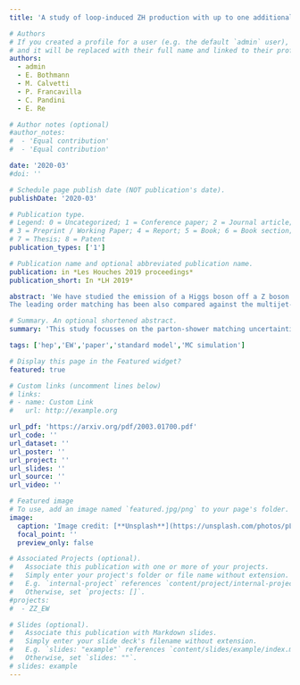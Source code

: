```yaml
---
title: 'A study of loop-induced ZH production with up to one additional jet'

# Authors
# If you created a profile for a user (e.g. the default `admin` user), write the username (folder name) here
# and it will be replaced with their full name and linked to their profile.
authors:
  - admin
  - E. Bothmann
  - M. Calvetti
  - P. Francavilla
  - C. Pandini
  - E. Re

# Author notes (optional)
#author_notes:
#  - 'Equal contribution'
#  - 'Equal contribution'

date: '2020-03'
#doi: ''

# Schedule page publish date (NOT publication's date).
publishDate: '2020-03'

# Publication type.
# Legend: 0 = Uncategorized; 1 = Conference paper; 2 = Journal article;
# 3 = Preprint / Working Paper; 4 = Report; 5 = Book; 6 = Book section;
# 7 = Thesis; 8 = Patent
publication_types: ['1']

# Publication name and optional abbreviated publication name.
publication: in *Les Houches 2019 proceedings*
publication_short: In *LH 2019*

abstract: 'We have studied the emission of a Higgs boson off a Z boson in gluon fusion at the LHC. The study focusses on the parton-shower matching uncertainties at leading order that may have large non trivial effects since this process is a loop induced process. The study has been carried out using two different parton-showers, Sherpa and Pythia. 
The leading order matching has been also compared against the multijet-merged calculation done using Sherpa. In this sample the 0- and 1-jet matrix elements are merged together and matched to a parton-shower.'

# Summary. An optional shortened abstract.
summary: 'This study focusses on the parton-shower matching uncertainties for the loop-induced process $pp\to ZH$.'

tags: ['hep','EW','paper','standard model','MC simulation']

# Display this page in the Featured widget?
featured: true

# Custom links (uncomment lines below)
# links:
# - name: Custom Link
#   url: http://example.org

url_pdf: 'https://arxiv.org/pdf/2003.01700.pdf'
url_code: ''
url_dataset: ''
url_poster: ''
url_project: ''
url_slides: ''
url_source: ''
url_video: ''

# Featured image
# To use, add an image named `featured.jpg/png` to your page's folder.
image:
  caption: 'Image credit: [**Unsplash**](https://unsplash.com/photos/pLCdAaMFLTE)'
  focal_point: ''
  preview_only: false

# Associated Projects (optional).
#   Associate this publication with one or more of your projects.
#   Simply enter your project's folder or file name without extension.
#   E.g. `internal-project` references `content/project/internal-project/index.md`.
#   Otherwise, set `projects: []`.
#projects:
#  - ZZ_EW

# Slides (optional).
#   Associate this publication with Markdown slides.
#   Simply enter your slide deck's filename without extension.
#   E.g. `slides: "example"` references `content/slides/example/index.md`.
#   Otherwise, set `slides: ""`.
# slides: example
---
```

